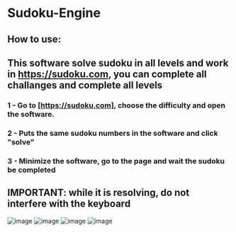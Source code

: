 # Sudoku-Engine
## How to use:
## This software solve sudoku in all levels and work in https://sudoku.com, you can complete all challanges and complete all levels
### 1 - Go to [https://sudoku.com], choose the difficulty and open the software.
### 2 - Puts the same sudoku numbers in the software and click "solve"
### 3 - Minimize the software, go to the page and wait the sudoku be completed
## IMPORTANT: while it is resolving, do not interfere with the keyboard


![image](https://github.com/goodeny/Sudoku-Engine/assets/32174827/7a66095f-b56c-4380-b022-14d77ed7cd27)
![image](https://github.com/goodeny/Sudoku-Engine/assets/32174827/7b58505b-3bf0-472d-8a16-53e029fb64de)
![image](https://github.com/goodeny/Sudoku-Engine/assets/32174827/6f993f59-a694-4bf9-8041-3739c878e981)
![image](https://github.com/goodeny/Sudoku-Engine/assets/32174827/d8cfbc96-e275-4f4d-8d2f-2e263337a21e)







